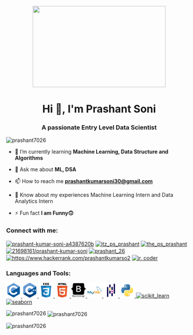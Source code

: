 <p align="center"><img src="https://media.tenor.com/NOYF3f82b_gAAAAC/programmer.gif" width="360" height="220"/></p>
<h1 align="center">Hi 👋, I'm Prashant Soni</h1>
<h3 align="center">A passionate Entry Level Data Scientist</h3>

<p align="left"> <img src="https://komarev.com/ghpvc/?username=prashant7026&label=Profile%20views&color=0e75b6&style=flat" alt="prashant7026" /> </p>

- 🌱 I’m currently learning **Machine Learning, Data Structure and Algorithms**

- 💬 Ask me about **ML, DSA**

- 📫 How to reach me **prashantkumarsoni30@gmail.com**

- 📄 Know about my experiences Machine Learning Intern and Data Analytics Intern

- ⚡ Fun fact **I am Funny🙃**

<h3 align="left">Connect with me:</h3>
<p align="left">
<a href="https://linkedin.com/in/prashant-kumar-soni-a4387620b" target="blank"><img align="center" src="https://raw.githubusercontent.com/rahuldkjain/github-profile-readme-generator/master/src/images/icons/Social/linked-in-alt.svg" alt="prashant-kumar-soni-a4387620b" height="30" width="40" /></a> <a href="https://twitter.com/itz_ps_prashant" target="blank"><img align="center" src="https://raw.githubusercontent.com/rahuldkjain/github-profile-readme-generator/master/src/images/icons/Social/twitter.svg" alt="itz_ps_prashant" height="30" width="40" /></a> <a href="https://instagram.com/the_ps_prashant" target="blank"><img align="center" src="https://raw.githubusercontent.com/rahuldkjain/github-profile-readme-generator/master/src/images/icons/Social/instagram.svg" alt="the_ps_prashant" height="30" width="40" /></a> <a href="https://stackoverflow.com/users/21698161/prashant-kumar-soni" target="blank"><img align="center" src="https://raw.githubusercontent.com/rahuldkjain/github-profile-readme-generator/master/src/images/icons/Social/stack-overflow.svg" alt="21698161/prashant-kumar-soni" height="30" width="40" /></a>
<a href="https://www.leetcode.com/prashant_26" target="blank"><img align="center" src="https://raw.githubusercontent.com/rahuldkjain/github-profile-readme-generator/master/src/images/icons/Social/leet-code.svg" alt="prashant_26" height="30" width="40" /></a>
<a href="https://www.hackerrank.com/prashantkumarso2" target="blank"><img align="center" src="https://raw.githubusercontent.com/rahuldkjain/github-profile-readme-generator/master/src/images/icons/Social/hackerrank.svg" alt="https://www.hackerrank.com/prashantkumarso2" height="30" width="40" /></a>
<a href="https://www.kaggle.com/prashantkumarsoni" target="blank"><img align="center" src="https://raw.githubusercontent.com/rahuldkjain/github-profile-readme-generator/master/src/images/icons/Social/kaggle.svg" alt="jr. coder" height="30" width="40" /></a> 
</p>

<h3 align="left">Languages and Tools:</h3>
<p align="left">
<a href="https://www.cprogramming.com/" target="_blank" rel="noreferrer"> <img src="https://raw.githubusercontent.com/devicons/devicon/master/icons/c/c-original.svg" alt="c" width="40" height="40"/> </a> <a href="https://www.w3schools.com/cpp/" target="_blank" rel="noreferrer"> <img src="https://raw.githubusercontent.com/devicons/devicon/master/icons/cplusplus/cplusplus-original.svg" alt="cplusplus" width="40" height="40"/> </a> <a href="https://www.w3schools.com/css/" target="_blank" rel="noreferrer"> <img src="https://raw.githubusercontent.com/devicons/devicon/master/icons/css3/css3-original-wordmark.svg" alt="css3" width="40" height="40"/> </a> <a href="https://www.w3.org/html/" target="_blank" rel="noreferrer"> <img src="https://raw.githubusercontent.com/devicons/devicon/master/icons/html5/html5-original-wordmark.svg" alt="html5" width="40" height="40"/> </a> <a href="https://getbootstrap.com" target="_blank" rel="noreferrer"> <img src="https://raw.githubusercontent.com/devicons/devicon/master/icons/bootstrap/bootstrap-plain-wordmark.svg" alt="bootstrap" width="40" height="40"/> </a> <a href="https://www.mysql.com/" target="_blank" rel="noreferrer"> <img src="https://raw.githubusercontent.com/devicons/devicon/master/icons/mysql/mysql-original-wordmark.svg" alt="mysql" width="40" height="40"/> </a> <a href="https://pandas.pydata.org/" target="_blank" rel="noreferrer"> <img src="https://raw.githubusercontent.com/devicons/devicon/2ae2a900d2f041da66e950e4d48052658d850630/icons/pandas/pandas-original.svg" alt="pandas" width="40" height="40"/> </a> <a href="https://www.python.org" target="_blank" rel="noreferrer"> <img src="https://raw.githubusercontent.com/devicons/devicon/master/icons/python/python-original.svg" alt="python" width="40" height="40"/> </a> <a href="https://scikit-learn.org/" target="_blank" rel="noreferrer"> <img src="https://upload.wikimedia.org/wikipedia/commons/0/05/Scikit_learn_logo_small.svg" alt="scikit_learn" width="40" height="40"/> </a> <a href="https://seaborn.pydata.org/" target="_blank" rel="noreferrer"> <img src="https://seaborn.pydata.org/_images/logo-mark-lightbg.svg" alt="seaborn" width="40" height="40"/> </a> </p>

<p><img align="left" src="https://github-readme-stats.vercel.app/api/top-langs?username=prashant7026&show_icons=true&locale=en&layout=compact" alt="prashant7026" /></p>

<p>&nbsp;<img align="center" src="https://github-readme-stats.vercel.app/api?username=prashant7026&show_icons=true&locale=en" alt="prashant7026" /></p>

<p><img align="center" src="https://github-readme-streak-stats.herokuapp.com/?user=prashant7026&" alt="prashant7026" /></p>
